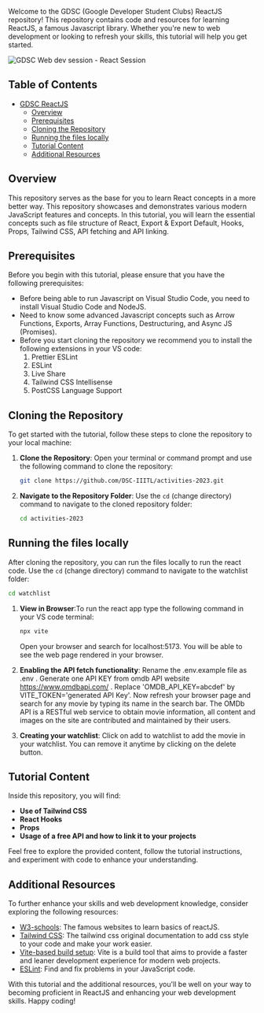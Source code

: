 Welcome to the GDSC (Google Developer Student Clubs) ReactJS repository! This repository contains code and resources for learning ReactJS, a famous Javascript library. Whether you're new to web development or looking to refresh your skills, this tutorial will help you get started.

![GDSC Web dev session - React Session](https://github.com/DSC-IIITL/activities-2023/assets/119890674/eb3eb9ef-a0eb-4d4f-a94a-86698fb17dfa)


## Table of Contents
- [GDSC ReactJS](#gdsc-reactJS-tutorial)
   - [Overview](#overview)
   - [Prerequisites](#prerequisites)
   - [Cloning the Repository](#cloning-the-repository)
   - [Running the files locally](#running-the-files-locally)
   - [Tutorial Content](#tutorial-content)
   - [Additional Resources](#additional-resources)
 

## Overview  
This repository serves as the base for you to learn React concepts in a more better way. This repository showcases and demonstrates various modern JavaScript features and concepts.
In this tutorial, you will learn the essential concepts such as file structure of React, Export & Export Default, Hooks, Props, Tailwind CSS, API fetching and API linking.


## Prerequisites

Before you begin with this tutorial, please ensure that you have the following prerequisites:
- Before being able to run Javascript on Visual Studio Code, you need to install Visual Studio Code and NodeJS.
- Need to know some advanced Javascript concepts such as Arrow Functions, Exports, Array Functions, Destructuring, and Async JS (Promises).
- Before you start cloning the repository we recommend you to install the following extensions in your VS code:
  1) Prettier ESLint
  2) ESLint
  3) Live Share
  4) Tailwind CSS Intellisense
  5) PostCSS Language Support


## Cloning the Repository

To get started with the tutorial, follow these steps to clone the repository to your local machine:

1. **Clone the Repository**: Open your terminal or command prompt and use the following command to clone the repository:

   ```bash
   git clone https://github.com/DSC-IIITL/activities-2023.git
   ```

2. **Navigate to the Repository Folder**: Use the `cd` (change directory) command to navigate to the cloned repository folder:

   ```bash
   cd activities-2023
   ```

## Running the files locally

After cloning the repository, you can run the files locally to run the react code. Use the `cd` (change directory) command to navigate to the watchlist folder:

   ```bash
   cd watchlist
   ```
1. **View in Browser**:To run the react app type the following command in your VS code terminal:
   
   ```bash
   npx vite
   ```
   Open your browser and search for localhost:5173. You will be able to see the web page rendered in your browser.
   
2. **Enabling the API fetch functionality**: Rename the .env.example file as .env . Generate one API KEY from omdb API website https://www.omdbapi.com/  . Replace 'OMDB_API_KEY=abcdef' by VITE_TOKEN='generated API Key'. Now refresh your browser page and search for any movie by typing its name in the search bar. The OMDb API is a RESTful web service to obtain movie information, all content and images on the site are contributed and maintained by their users.

3. **Creating your watchlist**: Click on add to watchlist to add the movie in your watchlist. You can remove it anytime by clicking on the delete button.


## Tutorial Content
Inside this repository, you will find:
- **Use of Tailwind CSS**
- **React Hooks**
- **Props**
- **Usage of a free API and how to link it to your projects**

Feel free to explore the provided content, follow the tutorial instructions, and experiment with code to enhance your understanding.


## Additional Resources
To further enhance your skills and web development knowledge, consider exploring the following resources:
- [W3-schools](https://www.w3schools.com/REACT/DEFAULT.ASP): The famous websites to learn basics of reactJS.
- [Tailwind CSS](https://tailwindcss.com/docs/installation): The tailwind css original documentation to add css style to your code and make your work easier.
- [Vite-based build setup](https://vitejs.dev/guide/): Vite is a build tool that aims to provide a faster and leaner development experience for modern web projects.
- [ESLint](https://eslint.org/): Find and fix problems in your JavaScript code.


With this tutorial and the additional resources, you'll be well on your way to becoming proficient in ReactJS and enhancing your web development skills. Happy coding!

